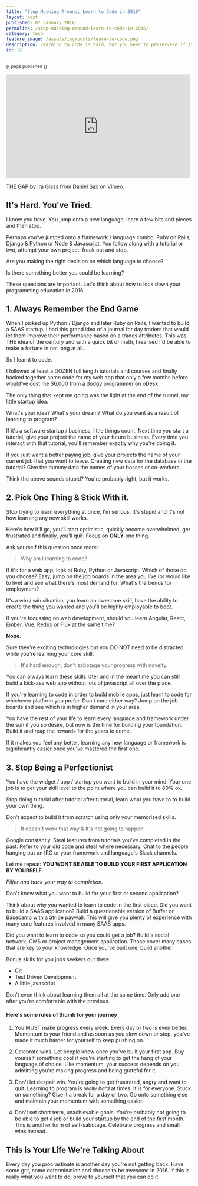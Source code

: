 ```yaml
---
title: "Stop Mucking Around, Learn to Code in 2016"
layout: post
published: 07 January 2016
permalink: /stop-mucking-around-learn-to-code-in-2016/
category: tech
feature_image: /assets/img/posts/learn-to-code.png
description: Learning to code is hard, but you need to perservere if it's what you really want
id: 12
---
```

<sub class='blog-date'>{{ page.published }}</sub>

<iframe src="https://player.vimeo.com/video/85040589?color=1fc9a2&portrait=0" width="500" height="281" frameborder="0" webkitallowfullscreen mozallowfullscreen allowfullscreen></iframe> <p><a href="https://vimeo.com/85040589">THE GAP by Ira Glass</a> from <a href="https://vimeo.com/frohlocke">Daniel Sax</a> on <a href="https://vimeo.com">Vimeo</a>.</p>


## It's Hard.  You've Tried.

I know you have.  You jump onto a new language, learn a few bits and pieces and then stop.

Perhaps you've jumped onto a framework / language combo, Ruby on Rails, Django & Python or Node & Javascript.  You follow along with a tutorial or two, attempt your own project, freak out and stop.

Are you making the right decision on which language to choose?

Is there something better you could be learning?

These questions are important.  Let's think about how to lock down your programming education in 2016.

## 1. Always Remember the End Game

When I picked up Python / Django and later Ruby on Rails, I wanted to build a SAAS startup.  I had this grand idea of a journal for day traders that would let them improve their performance based on a trades attributes.  This was THE idea of the century and with a quick bit of math, I realised I'd be able to make a fortune in not long at all.

So I learnt to code.

I followed at least a DOZEN full length tutorials and courses and finally hacked together some code for my web app that only a few months before would've cost me $6,000 from a dodgy programmer on oDesk.

The only thing that kept me going was the light at the end of the tunnel, my little startup idea.

What's your idea?  What's your dream?  What do you want as a result of learning to program?

If it's a software startup / business, little things count.  Next time you start a tutorial, give your project the name of your future business. Every time you interact with that tutorial, you'll remember exactly why you're doing it.

If you just want a better paying job, give your projects the name of your current job that you want to leave.  Creating new data for the database in the tutorial?  Give the dummy data the names of your bosses or co-workers.

Think the above sounds stupid?  You're probably right, but it works.

## 2. Pick One Thing & Stick With it.

Stop trying to learn everything at once, I'm serious.  It's stupid and it's not how learning any new skill works.

Here's how it'll go, you'll start optimistic, quickly become overwhelmed, get frustrated and finally, you'll quit.  Focus on **ONLY** one thing.

Ask yourself this question once more:

> Why am I learning to code?

If it's for a web app, look at Ruby, Python or Javascript.  Which of those do you choose?  Easy, jump on the job boards in the area you live (or would like to live) and see what there's most demand for.  What's the trends for employment?

It's a win / win situation, you learn an awesome skill, have the ability to create the thing you wanted and you'll be highly employable to boot.  

If you're focussing on web development, should you learn Angular, React, Ember, Vue, Redux or Flux at the same time?

**Nope**.

Sure they're exciting technologies but you DO NOT need to be distracted while you're learning your core skill.   

> It's hard enough, don't sabotage your progress with novelty.  

You can always learn these skills later and in the meantime you can still build a kick-ass web app without lots of javascript all over the place.

If you're learning to code in order to build mobile apps, just learn to code for whichever platform you prefer.  Don't care either way?  Jump on the job boards and see which is in higher demand in your area.

You have the rest of your life to learn every language and framework under the sun if you so desire, but now is the time for building your foundation.  Build it and reap the rewards for the years to come.

If it makes you feel any better, learning any new language or framework is significantly easier once you've mastered the first one.

## 3. Stop Being a Perfectionist

You have the widget / app / startup you want to build in your mind.  Your one job is to get your skill level to the point where you can build it to 80% ok.

Stop doing tutorial after tutorial after tutorial, learn what you have to to build your own thing.

Don't expect to build it from scratch using only your memorised skills.

> It doesn't work that way & It's not going to happen.

Google constantly.  Steal features from tutorials you've completed in the past.  Refer to your old code and steal where necessary.  Chat to the people hanging out on IRC or your framework and language's Slack channels.

Let me repeat:  **YOU WONT BE ABLE TO BUILD YOUR FIRST APPLICATION BY YOURSELF.**

*Pilfer and hack your way to completion.*

Don't know what you want to build for your first or second application?

Think about why you wanted to learn to code in the first place.  Did you want to build a SAAS application?  Build a questionable version of Buffer or Basecamp with a Stripe paywall.  This will give you plenty of experience with many core features involved in many SAAS apps.

Did you want to learn to code so you could get a job?  Build a social network, CMS or project management application.  Those cover many bases that are key to your knowledge.  Once you've built one, build another.

Bonus skills for you jobs seekers out there:

* Git
* Test Driven Development
* A little javascript

Don't even think about learning them all at the same time.  Only add one after you're comfortable with the previous.

#### Here's some rules of thumb for your journey

1. You MUST make progress every week.  Every day or two is even better.  Momentum is your friend and as soon as you slow down or stop, you've made it much harder for yourself to keep pushing on.

2. Celebrate wins.  Let people know once you've built your first app.  Buy yourself something cool if you're starting to get the hang of your language of choice.  Like momentum, your success depends on you admitting you're making progress and being grateful for it.

3. Don't let despair win.  You're going to get frustrated, angry and want to quit.  Learning to program is *really hard* at times.  It is for everyone.  Stuck on something?  Give it a break for a day or two.  Go onto something else and maintain your momentum with something easier.

4. Don't set short term, unachievable goals.  You're probably not going to be able to get a job or build your startup by the end of the first month.  This is another form of self-sabotage.  Celebrate progress and small wins instead.


## This is Your Life We're Talking About

Every day you procrastinate is another day you're not getting back.  Have some grit, some determination and choose to be awesome in 2016.  If this is really what you want to do, prove to yourself that you can do it.


